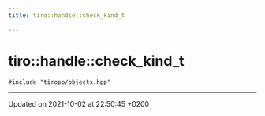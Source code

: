 ```yaml
---
title: tiro::handle::check_kind_t

---
```


# tiro::handle::check_kind_t






`#include "tiropp/objects.hpp"`

-------------------------------

Updated on 2021-10-02 at 22:50:45 +0200